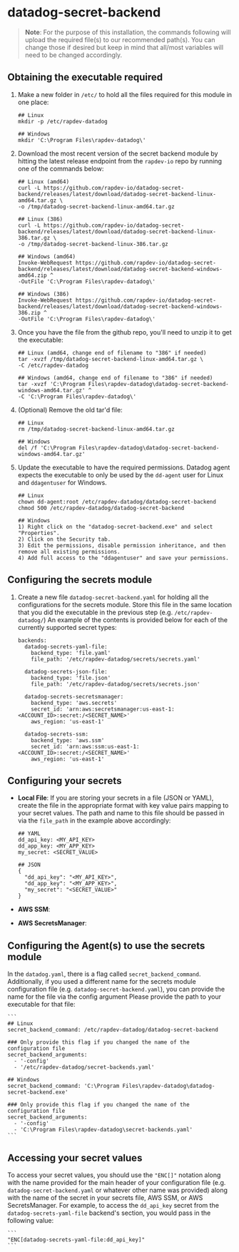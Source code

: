 # datadog-secret-backend


> **Note**: For the purpose of this installation, the commands following will upload the required file(s) to our recommended path(s). You can change those if desired but keep in mind that all/most variables will need to be changed accordingly.

## Obtaining the executable required

1) Make a new folder in `/etc/` to hold all the files required for this module in one place:

    ```
    ## Linux
    mkdir -p /etc/rapdev-datadog

    ## Windows
    mkdir 'C:\Program Files\rapdev-datadog\'
    ```

2) Download the most recent version of the secret backend module by hitting the latest release endpoint from the `rapdev-io` repo by running one of the commands below:

    ```
    ## Linux (amd64)
    curl -L https://github.com/rapdev-io/datadog-secret-backend/releases/latest/download/datadog-secret-backend-linux-amd64.tar.gz \ 
    -o /tmp/datadog-secret-backend-linux-amd64.tar.gz

    ## Linux (386)
    curl -L https://github.com/rapdev-io/datadog-secret-backend/releases/latest/download/datadog-secret-backend-linux-386.tar.gz \ 
    -o /tmp/datadog-secret-backend-linux-386.tar.gz

    ## Windows (amd64)
    Invoke-WebRequest https://github.com/rapdev-io/datadog-secret-backend/releases/latest/download/datadog-secret-backend-windows-amd64.zip ^
    -OutFile 'C:\Program Files\rapdev-datadog\' 

    ## Windows (386)
    Invoke-WebRequest https://github.com/rapdev-io/datadog-secret-backend/releases/latest/download/datadog-secret-backend-windows-386.zip ^ 
    -OutFile 'C:\Program Files\rapdev-datadog\'
    ```

3) Once you have the file from the github repo, you'll need to unzip it to get the executable:

    ```
    ## Linux (amd64, change end of filename to "386" if needed)
    tar -xvzf /tmp/datadog-secret-backend-linux-amd64.tar.gz \
    -C /etc/rapdev-datadog

    ## Windows (amd64, change end of filename to "386" if needed)
    tar -xvzf 'C:\Program Files\rapdev-datadog\datadog-secret-backend-windows-amd64.tar.gz' ^
    -C 'C:\Program Files\rapdev-datadog\'
    ```

4) (Optional) Remove the old tar'd file:

    ```
    ## Linux
    rm /tmp/datadog-secret-backend-linux-amd64.tar.gz

    ## Windows
    del /f 'C:\Program Files\rapdev-datadog\datadog-secret-backend-windows-amd64.tar.gz'
    ```

5) Update the executable to have the required permissions. Datadog agent expects the executable to only
be used by the `dd-agent` user for Linux and `ddagentuser` for Windows.

    ```
    ## Linux
    chown dd-agent:root /etc/rapdev-datadog/datadog-secret-backend
    chmod 500 /etc/rapdev-datadog/datadog-secret-backend

    ## Windows
    1) Right click on the "datadog-secret-backend.exe" and select "Properties".
    2) Click on the Security tab.
    3) Edit the permissions, disable permission inheritance, and then remove all existing permissions.
    4) Add full access to the "ddagentuser" and save your permissions. 
    ```

## Configuring the secrets module

1) Create a new file `datadog-secret-backend.yaml` for holding all the configurations for the secrets module. Store this file in the same location that you did the executable in the previous step (e.g. `/etc/rapdev-datadog/`) An example of the contents is provided below for each of the currently supported secret types:

    ```
    backends:
      datadog-secrets-yaml-file:
        backend_type: 'file.yaml'
        file_path: '/etc/rapdev-datadog/secrets/secrets.yaml'

      datadog-secrets-json-file:
        backend_type: 'file.json'
        file_path: '/etc/rapdev-datadog/secrets/secrets.json'
      
      datadog-secrets-secretsmanager:
        backend_type: 'aws.secrets'
        secret_id: 'arn:aws:secretsmanager:us-east-1:<ACCOUNT_ID>:secret:/<SECRET_NAME>'
        aws_region: 'us-east-1'
      
      datadog-secrets-ssm:
        backend_type: 'aws.ssm'
        secret_id: 'arn:aws:ssm:us-east-1:<ACCOUNT_ID>:secret:/<SECRET_NAME>'
        aws_region: 'us-east-1'
    ```

## Configuring your secrets

- <b>Local File</b>: If you are storing your secrets in a file (JSON or YAML), create the file in the appropriate format with key value pairs mapping to your secret values. The path and name to this file should be passed in via the `file_path` in the example above accordingly:

    ```
    ## YAML
    dd_api_key: <MY_API_KEY>
    dd_app_key: <MY_APP_KEY>
    my_secret: <SECRET_VALUE>

    ## JSON
    {
      "dd_api_key": "<MY_API_KEY>",
      "dd_app_key": "<MY_APP_KEY>",
      "my_secret": "<SECRET_VALUE>"
    }
    ```

- <b>AWS SSM</b>:

- <b>AWS SecretsManager</b>:

## Configuring the Agent(s) to use the secrets module

In the `datadog.yaml`, there is a flag called `secret_backend_command`. Additionally, if you used a different name for the secrets module configuration file (e.g. `datadog-secret-backend.yaml`), you can provide the name for the file via the config argument Please provide the path to your executable for that file:

    ```
    ## Linux
    secret_backend_command: /etc/rapdev-datadog/datadog-secret-backend
    
    ### Only provide this flag if you changed the name of the configuration file
    secret_backend_arguments:
      - '-config'
      - '/etc/rapdev-datadog/secret-backends.yaml'

    ## Windows
    secret_backend_command: 'C:\Program Files\rapdev-datadog\datadog-secret-backend.exe'
    
    ### Only provide this flag if you changed the name of the configuration file
    secret_backend_arguments:
      - '-config'
      - 'C:\Program Files\rapdev-datadog\secret-backends.yaml'
    ```


## Accessing your secret values

To access your secret values, you should use the `"ENC[]"` notation along with the name provided for the main header of your configuration file (e.g. `datadog-secret-backend.yaml` or whatever other name was provided) along with the name of the secret in your secrets file, AWS SSM, or AWS SecretsManager. For example, to access the `dd_api_key` secret from the `datadog-secrets-yaml-file` backend's section, you would pass in the following value:

    ```
    "ENC[datadog-secrets-yaml-file:dd_api_key]"
    ```

